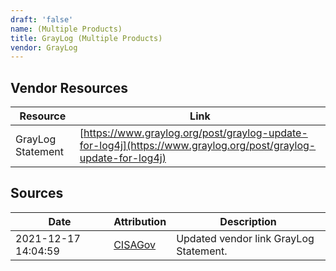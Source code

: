 ```yaml
---
draft: 'false'
name: (Multiple Products)
title: GrayLog (Multiple Products)
vendor: GrayLog
---
```


## Vendor Resources
| Resource | Link |
| --- | --- |
| GrayLog Statement | [https://www.graylog.org/post/graylog-update-for-log4j](https://www.graylog.org/post/graylog-update-for-log4j) |



## Sources
| Date | Attribution | Description |
| --- | --- | --- |
| 2021-12-17 14:04:59 | [CISAGov](https://raw.githubusercontent.com/cisagov/log4j-affected-db/develop/README.md) | Updated vendor link GrayLog Statement.  |
